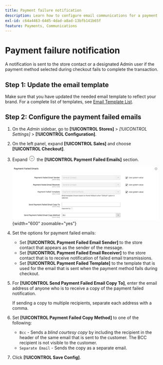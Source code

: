 ```yaml
---
title: Payment failure notification
description: Learn how to configure email communications for a payment method that fails to complete a transaction.
exl-id: c64a4463-64d5-4dad-a8ad-13bfb141b65f
feature: Payments, Communications
---
```

# Payment failure notification

A notification is sent to the store contact or a designated Admin user if the payment method selected during checkout fails to complete the transaction.

## Step 1: Update the email template

Make sure that you have updated the needed email template to reflect your brand. For a complete list of templates, see [Email Template List](../systems/email-templates.md#email-template-list).

## Step 2: Configure the payment failed emails

1. On the _Admin_ sidebar, go to **[!UICONTROL Stores]** > _[!UICONTROL Settings]_ > **[!UICONTROL Configuration]**.

1. On the left panel, expand **[!UICONTROL Sales]** and choose **[!UICONTROL Checkout]**.

1. Expand ![Expansion selector](../assets/icon-display-expand.png) the **[!UICONTROL Payment Failed Emails]** section.

   ![Payment Failed Emails](../configuration-reference/sales/assets/checkout-payment-failed-emails.png){width="600" zoomable="yes"}

1. Set the options for payment failed emails:

   - Set **[!UICONTROL Payment Failed Email Sender]** to the store contact that appears as the sender of the message.
   - Set **[!UICONTROL Payment Failed Email Receiver]** to the store contact that is to receive notification of failed email transmissions.
   - Set **[!UICONTROL Payment Failed Template]** to the template that is used for the email that is sent when the payment method fails during checkout.

1. For **[!UICONTROL Send Payment Failed Email Copy To]**, enter the email address of anyone who is to receive a copy of the payment failed notification.

   If sending a copy to multiple recipients, separate each address with a comma.

1. Set **[!UICONTROL Payment Failed Copy Method]** to one of the following:

   - `Bcc` - Sends a _blind courtesy copy_ by including the recipient in the header of the same email that is sent to the customer. The BCC recipient is not visible to the customer.
   - `Separate Email` - Sends the copy as a separate email.

1. Click **[!UICONTROL Save Config]**.
